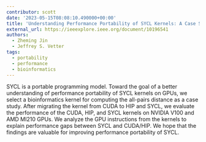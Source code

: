 ```yaml
---
contributor: scott
date: '2023-05-15T08:08:10.490000+00:00'
title: 'Understanding Performance Portability of SYCL Kernels: A Case Study with the All-Pairs Distance Calculation in Bioinformatics on GPUs'
external_url: https://ieeexplore.ieee.org/document/10196541
authors:
  - Zheming Jin
  - Jeffrey S. Vetter
tags:
  - portability
  - performance
  - bioinformatics
---
```


SYCL is a portable programming model. Toward the goal of a better understanding of performance portability of SYCL
kernels on GPUs, we select a bioinformatics kernel for computing the all-pairs distance as a case study. After migrating
the kernel from CUDA to HIP and SYCL, we evaluate the performance of the CUDA, HIP, and SYCL kernels on NVIDIA V100 and
AMD MI210 GPUs. We analyze the GPU instructions from the kernels to explain performance gaps between SYCL and CUDA/HIP.
We hope that the findings are valuable for improving performance portability of SYCL.
